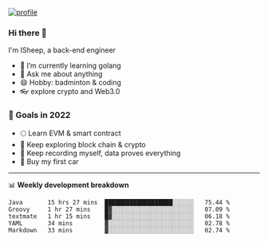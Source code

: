 [![profile](http://img.codelin.xyz/hello-im-isheep.svg)](https://www.calligrapher.ai/)

### Hi there 🐏

I'm ISheep, a back-end engineer

- 🔭 I’m currently learning golang
- 💬 Ask me about anything
- 😄 Hobby: badminton & coding
- 👓 explore crypto and Web3.0

### 🚀 Goals in 2022
+ 🌕 Learn EVM & smart contract
+ 🤔 Keep exploring block chain & crypto
+ 🐏 Keep recording myself, data proves everything
+ 🚗 Buy my first car

-------

📊 **Weekly development breakdown**
<!--START_SECTION:waka-->
```text
Java       15 hrs 27 mins  ███████████████████░░░░░░   75.44 % 
Groovy     1 hr 27 mins    █▓░░░░░░░░░░░░░░░░░░░░░░░   07.09 % 
textmate   1 hr 15 mins    █▓░░░░░░░░░░░░░░░░░░░░░░░   06.18 % 
YAML       34 mins         ▓░░░░░░░░░░░░░░░░░░░░░░░░   02.78 % 
Markdown   33 mins         ▓░░░░░░░░░░░░░░░░░░░░░░░░   02.74 % 
```
<!--END_SECTION:waka-->
